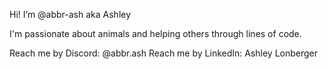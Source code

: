 Hi! I’m @abbr-ash aka Ashley

I'm passionate about animals and helping others through lines of code.

Reach me by Discord: @abbr.ash
Reach me by LinkedIn: Ashley Lonberger
